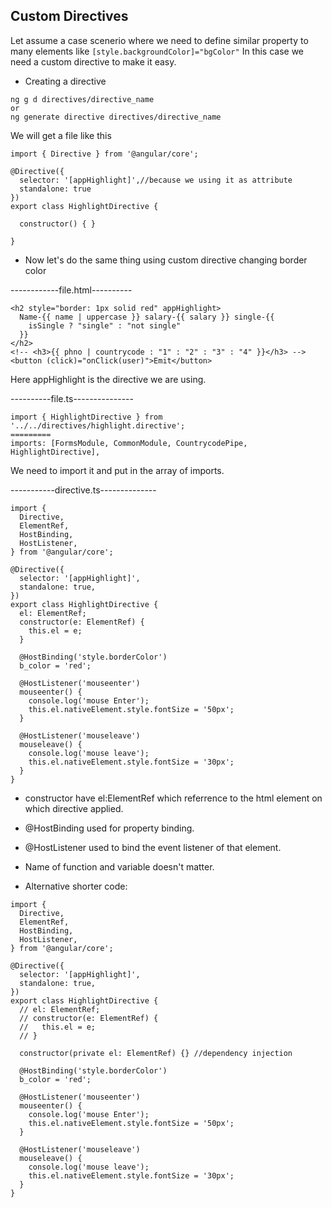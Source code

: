 ## Custom Directives

Let assume a case scenerio where we need to define similar property to many elements like
`[style.backgroundColor]="bgColor"`
In this case we need a custom directive to make it easy.

- Creating a directive

```
ng g d directives/directive_name
or
ng generate directive directives/directive_name
```

We will get a file like this

```
import { Directive } from '@angular/core';

@Directive({
  selector: '[appHighlight]',//because we using it as attribute
  standalone: true
})
export class HighlightDirective {

  constructor() { }

}
```

- Now let's do the same thing using custom directive changing border color

------------file.html----------

```
<h2 style="border: 1px solid red" appHighlight>
  Name-{{ name | uppercase }} salary-{{ salary }} single-{{
    isSingle ? "single" : "not single"
  }}
</h2>
<!-- <h3>{{ phno | countrycode : "1" : "2" : "3" : "4" }}</h3> -->
<button (click)="onClick(user)">Emit</button>
```

Here appHighlight is the directive we are using.

----------file.ts---------------

```
import { HighlightDirective } from '../../directives/highlight.directive';
=========
imports: [FormsModule, CommonModule, CountrycodePipe, HighlightDirective],
```

We need to import it and put in the array of imports.

-----------directive.ts--------------

```
import {
  Directive,
  ElementRef,
  HostBinding,
  HostListener,
} from '@angular/core';

@Directive({
  selector: '[appHighlight]',
  standalone: true,
})
export class HighlightDirective {
  el: ElementRef;
  constructor(e: ElementRef) {
    this.el = e;
  }

  @HostBinding('style.borderColor')
  b_color = 'red';

  @HostListener('mouseenter')
  mouseenter() {
    console.log('mouse Enter');
    this.el.nativeElement.style.fontSize = '50px';
  }

  @HostListener('mouseleave')
  mouseleave() {
    console.log('mouse leave');
    this.el.nativeElement.style.fontSize = '30px';
  }
}

```

- constructor have el:ElementRef which referrence to the html element on which directive applied.

- @HostBinding used for property binding.
- @HostListener used to bind the event listener of that element.
- Name of function and variable doesn't matter.
- Alternative shorter code:

```
import {
  Directive,
  ElementRef,
  HostBinding,
  HostListener,
} from '@angular/core';

@Directive({
  selector: '[appHighlight]',
  standalone: true,
})
export class HighlightDirective {
  // el: ElementRef;
  // constructor(e: ElementRef) {
  //   this.el = e;
  // }

  constructor(private el: ElementRef) {} //dependency injection

  @HostBinding('style.borderColor')
  b_color = 'red';

  @HostListener('mouseenter')
  mouseenter() {
    console.log('mouse Enter');
    this.el.nativeElement.style.fontSize = '50px';
  }

  @HostListener('mouseleave')
  mouseleave() {
    console.log('mouse leave');
    this.el.nativeElement.style.fontSize = '30px';
  }
}
```
